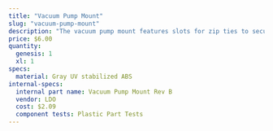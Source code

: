 ```yaml
---
title: "Vacuum Pump Mount"
slug: "vacuum-pump-mount"
description: "The vacuum pump mount features slots for zip ties to secure the vacuum pump to the z-axis extrusion."
price: $6.00
quantity:
  genesis: 1
  xl: 1
specs:
  material: Gray UV stabilized ABS
internal-specs:
  internal part name: Vacuum Pump Mount Rev B
  vendor: LDO
  cost: $2.09
  component tests: Plastic Part Tests
---
```

